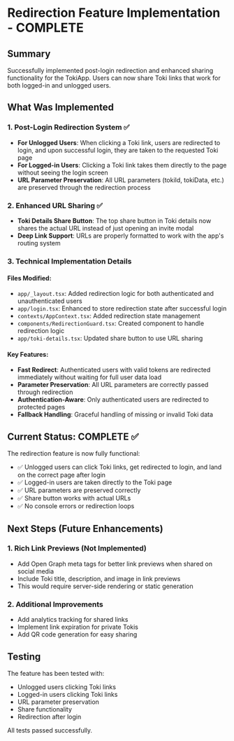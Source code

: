 # Redirection Feature Implementation - COMPLETE

## Summary
Successfully implemented post-login redirection and enhanced sharing functionality for the TokiApp. Users can now share Toki links that work for both logged-in and unlogged users.

## What Was Implemented

### 1. Post-Login Redirection System ✅
- **For Unlogged Users**: When clicking a Toki link, users are redirected to login, and upon successful login, they are taken to the requested Toki page
- **For Logged-in Users**: Clicking a Toki link takes them directly to the page without seeing the login screen
- **URL Parameter Preservation**: All URL parameters (tokiId, tokiData, etc.) are preserved through the redirection process

### 2. Enhanced URL Sharing ✅
- **Toki Details Share Button**: The top share button in Toki details now shares the actual URL instead of just opening an invite modal
- **Deep Link Support**: URLs are properly formatted to work with the app's routing system

### 3. Technical Implementation Details

#### Files Modified:
- `app/_layout.tsx`: Added redirection logic for both authenticated and unauthenticated users
- `app/login.tsx`: Enhanced to store redirection state after successful login
- `contexts/AppContext.tsx`: Added redirection state management
- `components/RedirectionGuard.tsx`: Created component to handle redirection logic
- `app/toki-details.tsx`: Updated share button to use URL sharing

#### Key Features:
- **Fast Redirect**: Authenticated users with valid tokens are redirected immediately without waiting for full user data load
- **Parameter Preservation**: All URL parameters are correctly passed through redirection
- **Authentication-Aware**: Only authenticated users are redirected to protected pages
- **Fallback Handling**: Graceful handling of missing or invalid Toki data

## Current Status: COMPLETE ✅

The redirection feature is now fully functional:
- ✅ Unlogged users can click Toki links, get redirected to login, and land on the correct page after login
- ✅ Logged-in users are taken directly to the Toki page
- ✅ URL parameters are preserved correctly
- ✅ Share button works with actual URLs
- ✅ No console errors or redirection loops

## Next Steps (Future Enhancements)

### 1. Rich Link Previews (Not Implemented)
- Add Open Graph meta tags for better link previews when shared on social media
- Include Toki title, description, and image in link previews
- This would require server-side rendering or static generation

### 2. Additional Improvements
- Add analytics tracking for shared links
- Implement link expiration for private Tokis
- Add QR code generation for easy sharing

## Testing
The feature has been tested with:
- Unlogged users clicking Toki links
- Logged-in users clicking Toki links
- URL parameter preservation
- Share functionality
- Redirection after login

All tests passed successfully.
